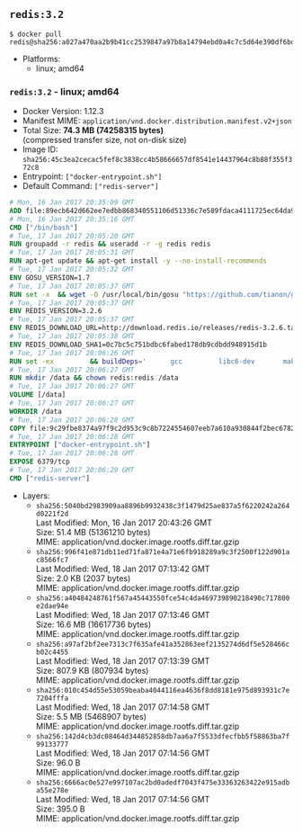 ## `redis:3.2`

```console
$ docker pull redis@sha256:a027a470aa2b9b41cc2539847a97b8a14794ebd0a4c7c5d64e390df6bde56c73
```

-	Platforms:
	-	linux; amd64

### `redis:3.2` - linux; amd64

-	Docker Version: 1.12.3
-	Manifest MIME: `application/vnd.docker.distribution.manifest.v2+json`
-	Total Size: **74.3 MB (74258315 bytes)**  
	(compressed transfer size, not on-disk size)
-	Image ID: `sha256:45c3ea2cecac5fef8c3838cc4b58666657df8541e14437964c8b88f355f372c8`
-	Entrypoint: `["docker-entrypoint.sh"]`
-	Default Command: `["redis-server"]`

```dockerfile
# Mon, 16 Jan 2017 20:35:09 GMT
ADD file:89ecb642d662ee7edbb868340551106d51336c7e589fdaca4111725ec64da957 in / 
# Mon, 16 Jan 2017 20:35:16 GMT
CMD ["/bin/bash"]
# Tue, 17 Jan 2017 20:05:20 GMT
RUN groupadd -r redis && useradd -r -g redis redis
# Tue, 17 Jan 2017 20:05:31 GMT
RUN apt-get update && apt-get install -y --no-install-recommends 		ca-certificates 		wget 	&& rm -rf /var/lib/apt/lists/*
# Tue, 17 Jan 2017 20:05:32 GMT
ENV GOSU_VERSION=1.7
# Tue, 17 Jan 2017 20:05:37 GMT
RUN set -x 	&& wget -O /usr/local/bin/gosu "https://github.com/tianon/gosu/releases/download/$GOSU_VERSION/gosu-$(dpkg --print-architecture)" 	&& wget -O /usr/local/bin/gosu.asc "https://github.com/tianon/gosu/releases/download/$GOSU_VERSION/gosu-$(dpkg --print-architecture).asc" 	&& export GNUPGHOME="$(mktemp -d)" 	&& gpg --keyserver ha.pool.sks-keyservers.net --recv-keys B42F6819007F00F88E364FD4036A9C25BF357DD4 	&& gpg --batch --verify /usr/local/bin/gosu.asc /usr/local/bin/gosu 	&& rm -r "$GNUPGHOME" /usr/local/bin/gosu.asc 	&& chmod +x /usr/local/bin/gosu 	&& gosu nobody true
# Tue, 17 Jan 2017 20:05:37 GMT
ENV REDIS_VERSION=3.2.6
# Tue, 17 Jan 2017 20:05:37 GMT
ENV REDIS_DOWNLOAD_URL=http://download.redis.io/releases/redis-3.2.6.tar.gz
# Tue, 17 Jan 2017 20:05:38 GMT
ENV REDIS_DOWNLOAD_SHA1=0c7bc5c751bdbc6fabed178db9cdbdd948915d1b
# Tue, 17 Jan 2017 20:06:26 GMT
RUN set -ex 		&& buildDeps=' 		gcc 		libc6-dev 		make 	' 	&& apt-get update 	&& apt-get install -y $buildDeps --no-install-recommends 	&& rm -rf /var/lib/apt/lists/* 		&& wget -O redis.tar.gz "$REDIS_DOWNLOAD_URL" 	&& echo "$REDIS_DOWNLOAD_SHA1 *redis.tar.gz" | sha1sum -c - 	&& mkdir -p /usr/src/redis 	&& tar -xzf redis.tar.gz -C /usr/src/redis --strip-components=1 	&& rm redis.tar.gz 		&& grep -q '^#define CONFIG_DEFAULT_PROTECTED_MODE 1$' /usr/src/redis/src/server.h 	&& sed -ri 's!^(#define CONFIG_DEFAULT_PROTECTED_MODE) 1$!\1 0!' /usr/src/redis/src/server.h 	&& grep -q '^#define CONFIG_DEFAULT_PROTECTED_MODE 0$' /usr/src/redis/src/server.h 		&& make -C /usr/src/redis 	&& make -C /usr/src/redis install 		&& rm -r /usr/src/redis 		&& apt-get purge -y --auto-remove $buildDeps
# Tue, 17 Jan 2017 20:06:27 GMT
RUN mkdir /data && chown redis:redis /data
# Tue, 17 Jan 2017 20:06:27 GMT
VOLUME [/data]
# Tue, 17 Jan 2017 20:06:27 GMT
WORKDIR /data
# Tue, 17 Jan 2017 20:06:28 GMT
COPY file:9c29fbe8374a97f9c2d953c9c8b7224554607eeb7a610a930844f2bec678265c in /usr/local/bin/ 
# Tue, 17 Jan 2017 20:06:28 GMT
ENTRYPOINT ["docker-entrypoint.sh"]
# Tue, 17 Jan 2017 20:06:28 GMT
EXPOSE 6379/tcp
# Tue, 17 Jan 2017 20:06:29 GMT
CMD ["redis-server"]
```

-	Layers:
	-	`sha256:5040bd2983909aa8896b9932438c3f1479d25ae837a5f6220242a264d0221f2d`  
		Last Modified: Mon, 16 Jan 2017 20:43:26 GMT  
		Size: 51.4 MB (51361210 bytes)  
		MIME: application/vnd.docker.image.rootfs.diff.tar.gzip
	-	`sha256:996f41e871db11ed71fa871e4a71e6fb918289a9c3f2500f122d901ac8566fc7`  
		Last Modified: Wed, 18 Jan 2017 07:13:42 GMT  
		Size: 2.0 KB (2037 bytes)  
		MIME: application/vnd.docker.image.rootfs.diff.tar.gzip
	-	`sha256:a40484248761f567a45443550fce54c4da469739890218490c717800e2dae94e`  
		Last Modified: Wed, 18 Jan 2017 07:13:46 GMT  
		Size: 16.6 MB (16617736 bytes)  
		MIME: application/vnd.docker.image.rootfs.diff.tar.gzip
	-	`sha256:a97af2bf2ee7313c7f635afe41a352863eef2135274d6df5e528466cb02c4455`  
		Last Modified: Wed, 18 Jan 2017 07:13:39 GMT  
		Size: 807.9 KB (807934 bytes)  
		MIME: application/vnd.docker.image.rootfs.diff.tar.gzip
	-	`sha256:010c454d55e53059beaba4044116ea4636f8dd8181e975d893931c7e7204fffa`  
		Last Modified: Wed, 18 Jan 2017 07:14:58 GMT  
		Size: 5.5 MB (5468907 bytes)  
		MIME: application/vnd.docker.image.rootfs.diff.tar.gzip
	-	`sha256:142d4cb3dc08464d344852858db7aa6a7f5533dfecfbb5f58863ba7f99133777`  
		Last Modified: Wed, 18 Jan 2017 07:14:56 GMT  
		Size: 96.0 B  
		MIME: application/vnd.docker.image.rootfs.diff.tar.gzip
	-	`sha256:6666ac0e527e997107ac2bd0adedf7043f475e33363263422e915adba55e278e`  
		Last Modified: Wed, 18 Jan 2017 07:14:56 GMT  
		Size: 395.0 B  
		MIME: application/vnd.docker.image.rootfs.diff.tar.gzip
